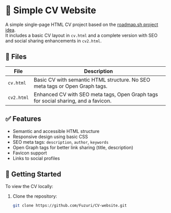 # 🧾 Simple CV Website

A simple single-page HTML CV project based on the [roadmap.sh project idea](https://roadmap.sh/projects/single-page-cv).  
It includes a basic CV layout in `cv.html` and a complete version with SEO and social sharing enhancements in `cv2.html`.

## 📁 Files

| File        | Description                                                                 |
|-------------|-----------------------------------------------------------------------------|
| `cv.html`   | Basic CV with semantic HTML structure. No SEO meta tags or Open Graph tags. |
| `cv2.html`  | Enhanced CV with SEO meta tags, Open Graph tags for social sharing, and a favicon. |

## ✅ Features

- Semantic and accessible HTML structure
- Responsive design using basic CSS
- SEO meta tags: `description`, `author`, `keywords`
- Open Graph tags for better link sharing (title, description)
- Favicon support
- Links to social profiles

## 🚀 Getting Started

To view the CV locally:

1. Clone the repository:
   ```bash
   git clone https://github.com/Fuzuri/CV-website.git